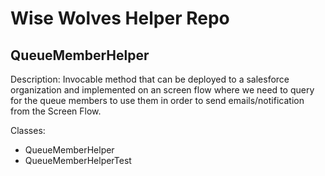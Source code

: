 # Wise Wolves Helper Repo


## QueueMemberHelper
Description: 
Invocable method that can be deployed to a salesforce organization and implemented on an screen flow where we need to query for the queue members to use them in order to send emails/notification from the Screen Flow.

Classes:
* QueueMemberHelper
* QueueMemberHelperTest
